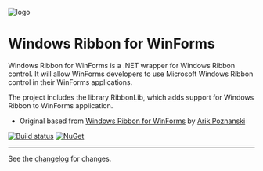 ![logo](https://raw.githubusercontent.com/ennerperez/RibbonLib/master/.editoricon.png)

# Windows Ribbon for WinForms
Windows Ribbon for WinForms is a .NET wrapper for Windows Ribbon control.
It will allow WinForms developers to use Microsoft Windows Ribbon control in their WinForms applications.

The project includes the library RibbonLib, which adds support for Windows Ribbon to WinForms application.

- Original based from [Windows Ribbon for WinForms](https://windowsribbon.codeplex.com/) by [Arik Poznanski](https://github.com/arikpoz)

[![Build status](https://ci.appveyor.com/api/projects/status/qvp3883n5qvdr20m?svg=true)](https://ci.appveyor.com/project/ennerperez/ribbonlib)
[![NuGet](http://img.shields.io/nuget/v/RibbonLib.svg)](https://www.nuget.org/packages/RibbonLib/)


---------------------------------------

See the [changelog](CHANGELOG.md) for changes.